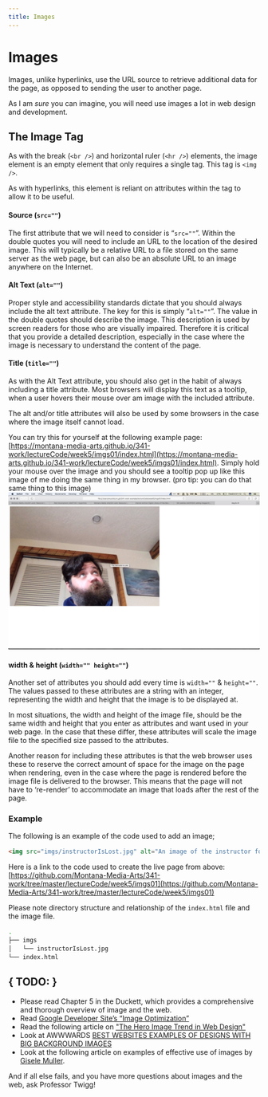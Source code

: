 ```yaml
---
title: Images
---
```


# Images
Images, unlike hyperlinks, use the URL source to retrieve additional data for the page, as opposed to sending the user to another page.

As I am _sure_ you can imagine, you will need use images a lot in web design and development.

## The Image Tag

As with the break (`<br />`) and horizontal ruler (`<hr />`) elements, the image element is an empty element that only requires a single tag. This tag is `<img />`.

As with hyperlinks, this element is reliant on attributes within the tag to allow it to be useful.

#### Source (`src=""`)

The first attribute that we will need to consider is “`src=""`”. Within the double quotes you will need to include an URL to the location of the desired image. This will typically be a relative URL to a file stored on the same server as the web page, but can also be an absolute URL to an image anywhere on the Internet.

#### Alt Text (`alt=""`)

Proper style and accessibility standards dictate that you should always include the alt text attribute. The key for this is simply “`alt=""`”. The value in the double quotes should describe the image. This description is used by screen readers for those who are visually impaired. Therefore it is critical that you provide a detailed description, especially in the case where the image is necessary to understand the content of the page.

#### Title (`title=""`)

As with the Alt Text attribute, you should also get in the habit of always including a title attribute. Most browsers will display this text as a tooltip, when a user hovers their mouse over am image with the included attribute.

The alt and/or title attributes will also be used by some browsers in the case where the image itself cannot load.

You can try this for yourself at the following example page: [https://montana-media-arts.github.io/341-work/lectureCode/week5/imgs01/index.html](https://montana-media-arts.github.io/341-work/lectureCode/week5/imgs01/index.html). Simply hold your mouse over the image and you should see a tooltip pop up like this image of me doing the same thing in my browser. (pro tip: you can do that same thing to this image) ![Example of image title attribute showing up as a tooltip](../imgs/imageToolTip.png "Image of Title Attribute Showing up as a Tooltip")

#### width & height (`width="" height=""`)

Another set of attributes you should add every time is `width=""` & `height=""`. The values passed to these attributes are a string with an integer, representing the width and height that the image is to be displayed at.

In most situations, the width and height of the image file, should be the same width and height that you enter as attributes and want used in your web page. In the case that these differ, these attributes will scale the image file to the specified size passed to the attributes.

Another reason for including these attributes is that the web browser uses these to reserve the correct amount of space for the image on the page when rendering, even in the case where the page is rendered before the image file is delivered to the browser. This means that the page will not have to ‘re-render’ to accommodate an image that loads after the rest of the page.

### Example

The following is an example of the code used to add an image;

```html
<img src="imgs/instructorIsLost.jpg" alt="An image of the instructor for mart341, staring lost, into space." title="The Instructor Is Lost" width="800" height="533" />
```

Here is a link to the code used to create the live page from above: [https://github.com/Montana-Media-Arts/341-work/tree/master/lectureCode/week5/imgs01](https://github.com/Montana-Media-Arts/341-work/tree/master/lectureCode/week5/imgs01)

Please note directory structure and relationship of the `index.html` file and the image file.

```bash
.
├── imgs
│   └── instructorIsLost.jpg
└── index.html
```


## { TODO: }

- Please read Chapter 5 in the Duckett, which provides a comprehensive and thorough overview of image and the web.
- Read [Google Developer Site’s “Image Optimization”](https://developers.google.com/web/fundamentals/performance/optimizing-content-efficiency/image-optimization)
- Read the following article on ["The Hero Image Trend in Web Design"](https://envato.com/blog/exploring-hero-image-trend-web-design/)
- Look at AWWWARDS [BEST WEBSITES EXAMPLES OF DESIGNS WITH BIG BACKGROUND IMAGES](http://www.awwwards.com/websites/big-background-images/)
- Look at the following article on examples of effective use of images by [Gisele Muller](https://webdesignledger.com/20-examples-of-effective-image-usage-in-web-design/).

And if all else fails, and you have more questions about images and the web, ask Professor Twigg!
